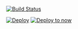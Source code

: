 [![Build Status](https://travis-ci.org/tasks-delivery/test.svg?branch=master)](https://travis-ci.org/tasks-delivery/task-delivery)


[![Deploy](https://www.herokucdn.com/deploy/button.svg)](https://heroku.com/deploy?template=https://github.com/tasks-delivery/task-delivery)
[![Deploy to now](https://deploy.now.sh/static/button.svg)](https://deploy.now.sh/?repo=https://github.com/tasks-delivery/task-delivery)

